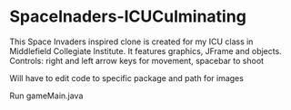 # SpaceInaders-ICUCulminating
This Space Invaders inspired clone is created for my ICU class in Middlefield Collegiate Institute. It features graphics, JFrame and objects. Controls: right and left arrow keys for movement, spacebar to shoot 

Will have to edit code to specific package and path for images

Run gameMain.java
